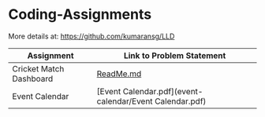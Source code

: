 # Coding-Assignments

More details at: https://github.com/kumaransg/LLD

| Assignment              | Link to Problem Statement |
|-------------------------|---------------------------|
| Cricket Match Dashboard | [ReadMe.md](Cricket-Match-Dashboard/ReadMe.md) |
| Event Calendar          | [Event Calendar.pdf](event-calendar/Event Calendar.pdf)|

